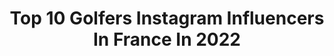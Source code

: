 ---
title: Top 10 Golfers Instagram Influencers In France In 2022
description: >-
  Find top golfers Instagram influencers in France in 2022. Most popular hashtags: #france #nature #travel #hello.
platform: Instagram
hits: 13
text_top: Discover the best Instagram influencers on inBeat.
text_bottom: inBeat aggregates 13 Instagram influencers like this in France for you to connect with.
profiles:
  - username: "ludovicglatardartiste"
    fullname: >-
      Ludovic Glatard
    bio: >-
      French professional artist 👨🏻‍🎨🇫🇷 Artiste lyonnais, Contactez moi en privé pour toute demande...
    location: "France"
    followers: 2663
    engagement: 1059
    commentsToLikes: 0.060771
    id: ck0ubqrauf18j0i199bmsf5gr
    verified: false
    hashtags: "#myartwork, #acrylique, #workinprogress, #monart"
  - username: "cecile_ici_et_la"
    fullname: >-
      Cécile🇫🇷
    bio: >-
      Lille/Paris/Sainte-Maxime 📷CanonRP/Mavicpro2🚁 🎈founder @dream_travelpix 🔹Amb @golfesttropez 🔹mbr @tv_doorsandwindows
    location: "France"
    followers: 5668
    engagement: 1089
    commentsToLikes: 0.369978
    id: ck55n6oc35le10i11u80xus9q
    verified: false
    hashtags: "#minimalpassion, #womenwhodrone, #explore, #igcutestcats"
  - username: "jeromecarret"
    fullname: >-
      ℑérôme 🇫🇷 ╳📍French Alps 🌲
    bio: >-
      ┋⠀⠀⠀⠀⠀⠀⠀⠀ ⇙ Ambassadeur ⇘ ┋🏝 @golfesttropez & @savoiemontblanc 🏔 ┋⠀⠀ ⠀ 📸 Photographe - Vidéaste 🎥 ⇣ ⠀⠀ ⠀⠀📮: jeromecarret@outlook.fr
    location: "France"
    followers: 28749
    engagement: 1450
    commentsToLikes: 0.029582
    id: ck0u1zucoydeh0i19o3fgs82k
    verified: false
    hashtags: "#vacances, #hiking, #lake, #voyage"
  - username: "jmlpyt"
    fullname: >-
      jmlpyt photography
    bio: >-
      Ambassadeur de la #CotedAzurFrance & #golfesttropez #paysdefayence contributeur #GettyImages #Istock, 📷 sur la #frenchriviera in #tourism
    location: "France"
    followers: 11627
    engagement: 532
    commentsToLikes: 0.029707
    id: ck6tibje70emf0j71se5nncdt
    verified: false
    hashtags: "#canonfrance, #provencefrance, #canon, #changezdedecor"
  - username: "aurelienferriere"
    fullname: >-
      Aurelien Ferriere
    bio: >-
      French Riviera 🇫🇷 Mod : @france4dreams Ambassadeur : @golfesttropez Collaboration et contact shooting : a.ferrierephotographie@outlook.com
    location: "France"
    followers: 4653
    engagement: 1187
    commentsToLikes: 0.108672
    id: ck0vvbyfvogho0i19x3yhx6u5
    verified: false
    hashtags: "#corsica, #hiking, #cettesemainesurinstagram, #beautifuldestinations"
  - username: "azur.isa"
    fullname: >-
      Isabelle
    bio: >-
      Mes photos, mes textes. Vous perdez votre temps à vous abonner pour vous désabonner après, je le vois 🧐. Mon deuxième compte @isa_et_son_monde
    location: "France"
    followers: 5316
    engagement: 1981
    commentsToLikes: 0.117506
    id: ck6u0zguainos0j71niei5znc
    verified: false
    hashtags: "#lacdesaintecroix, #sunset, #sealover, #sunsetonthebeach"
  - username: "ren_travels_from_paris"
    fullname: >-
      FRANCE TRAVEL PARIS NATURE
    bio: >-
      🇫🇷Basé à Paris🗼 🗺Passionné de voyage✈ ✏La vie est trop courte pour ne pas vivre ses rêves🏝 Autre compte @my_endless_travel
    location: "France"
    followers: 10046
    engagement: 630
    commentsToLikes: 0.070132
    id: ck8sy2j4ijiag0j78vxux9pzg
    verified: false
    hashtags: "#frenchriviera, #saintemaxime, #lebonguide, #instavoyage"
  - username: "ilovegolfedesttropez"
    fullname: >-
      SAINT-TROPEZ, ITS BAY & MORE
    bio: >-
      • i ❤️ Golfe de St★Tropez & you ? • #ilovegolfedesttropez to join us • CM Yann | srcdigitale.com [+ Yoya 🧚]
    location: "France"
    followers: 19091
    engagement: 322
    commentsToLikes: 0.040252
    id: ck5pwzrjrpeip0i11v28o8b90
    verified: false
    hashtags: "#ilovegolfedesttropez, #pampelonne, #stemaxime, #bormeslesmimosas"
  - username: "anaisgrangerac"
    fullname: >-
      Anaïs Grangerac
    bio: >-
      📺 [] Animatrice TF1 / TV Host sur @tf1 @tfxtv 🏋️‍♀️ [] Crossfit 💪 🍽 [] Épicurienne ❤ ⌨ [] Mail : anaisgrangeracpro@gmail.com 🔎 [] Facebook
    location: "France"
    followers: 27171
    engagement: 662
    commentsToLikes: 0.027948
    id: ck55n4gek5ghw0i11x7i0tixb
    verified: true
    hashtags: "#greeneyes, #fdj, #healthyfood, #bienmanger"
  - username: "valentin.antonucci"
    fullname: >-
      Valentin Antonucci
    bio: >-
      Photographer / Art Director, Marseille @bigboard.mag founder.
    location: "France"
    followers: 3114
    engagement: 888
    commentsToLikes: 0.043528
    id: ck0tyh3svmsmp0i191wso17r9
    verified: false
    hashtags: "#fisheyelemag, #portrait, #somewheremagazine, #phroom"
---